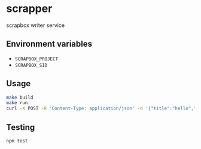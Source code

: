 # scrapper
scrapbox writer service

## Environment variables

- `SCRAPBOX_PROJECT`
- `SCRAPBOX_SID`

## Usage

```sh
make build
make run
curl -X POST -H 'Content-Type: application/json' -d '{"title":"hello","text":"world"}' http://localhost:8080
```

## Testing

```sh
npm test
```
